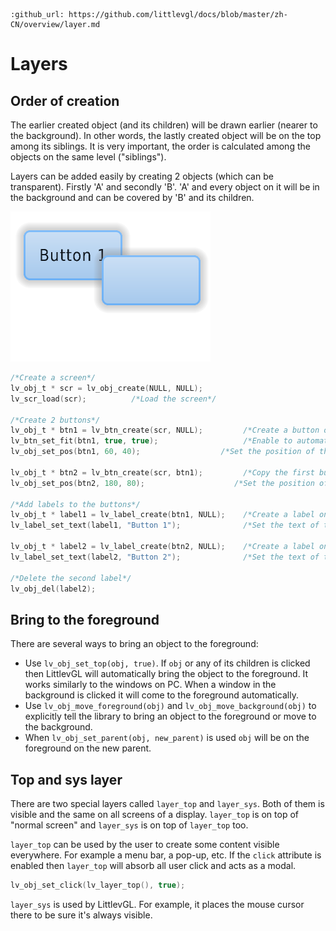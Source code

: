 ```eval_rst
:github_url: https://github.com/littlevgl/docs/blob/master/zh-CN/overview/layer.md
```

# Layers

## Order of creation

The earlier created object (and its children) will be drawn earlier (nearer to the background). In other words, the lastly created object will be on the top among its siblings. 
It is very important, the order is calculated among the objects on the same level ("siblings").

Layers can be added easily by creating 2 objects (which can be transparent). Firstly 'A' and secondly 'B'. 'A' and every object on it will be in the background and can be covered by 'B' and its children.

  
![](/misc/layers.png "Creating graphical objects in Littlev Graphics Library")  

```c
/*Create a screen*/
lv_obj_t * scr = lv_obj_create(NULL, NULL);
lv_scr_load(scr);          /*Load the screen*/

/*Create 2 buttons*/
lv_obj_t * btn1 = lv_btn_create(scr, NULL);         /*Create a button on the screen*/
lv_btn_set_fit(btn1, true, true);                   /*Enable to automatically set the size according to the content*/
lv_obj_set_pos(btn1, 60, 40);              	   /*Set the position of the button*/

lv_obj_t * btn2 = lv_btn_create(scr, btn1);         /*Copy the first button*/
lv_obj_set_pos(btn2, 180, 80);                    /*Set the position of the button*/

/*Add labels to the buttons*/
lv_obj_t * label1 = lv_label_create(btn1, NULL);	/*Create a label on the first button*/
lv_label_set_text(label1, "Button 1");          	/*Set the text of the label*/

lv_obj_t * label2 = lv_label_create(btn2, NULL);  	/*Create a label on the second button*/
lv_label_set_text(label2, "Button 2");            	/*Set the text of the label*/

/*Delete the second label*/
lv_obj_del(label2);
```

## Bring to the foreground

There are several ways to bring an object to the foreground:
- Use `lv_obj_set_top(obj, true)`. If `obj` or any of its children is clicked then LittlevGL will automatically bring the object to the foreground. 
It works similarly to the windows on PC. When a window in the background is clicked it will come to the foreground automatically.
- Use `lv_obj_move_foreground(obj)` and `lv_obj_move_background(obj)` to explicitly tell the library to bring an object to the foreground or move to the background.
- When `lv_obj_set_parent(obj, new_parent)` is used `obj` will be on the foreground on the new parent.


## Top and sys layer

There are two special layers called `layer_top` and `layer_sys`. 
Both of them is visible and the same on all screens of a display. `layer_top` is on top of "normal screen" and `layer_sys` is on top of `layer_top` too.

`layer_top` can be used by the user to create some content visible everywhere. For example a menu bar, a pop-up, etc. If the `click` attribute is enabled then `layer_top` will absorb all user click and acts as a modal.
```c
lv_obj_set_click(lv_layer_top(), true);
``` 

`layer_sys` is used by LittlevGL. For example, it places the mouse cursor there to be sure it's always visible. 
